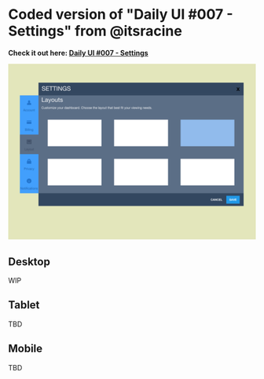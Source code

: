 # Coded version of "Daily UI #007 - Settings" from @itsracine
**Check it out here: [Daily UI #007 - Settings](https://dribbble.com/shots/2461403-Daily-UI-007-Settings)**

![First Draft](/img/first-draft.png)
## Desktop
WIP
## Tablet
TBD
## Mobile
TBD

